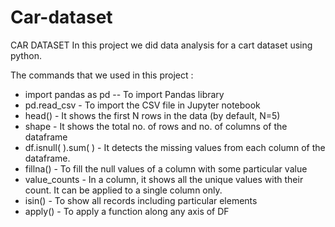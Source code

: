 # Car-dataset
CAR DATASET 
In this project we did data analysis for a cart dataset using python.

The commands that we used in this project :

* import pandas as pd -- To import Pandas library
* pd.read_csv - To import the CSV file in Jupyter notebook
* head() - It shows the first N rows in the data (by default, N=5)
* shape - It shows the total no. of rows and no. of columns of the dataframe
* df.isnull( ).sum( ) - It detects the missing values from each column of the dataframe.
* fillna() - To fill the null values of a column with some particular value
* value_counts - In a column, it shows all the unique values with their count. It can be applied to a single column only.
* isin() - To show all records including particular elements
* apply() - To apply a function along any axis of DF
